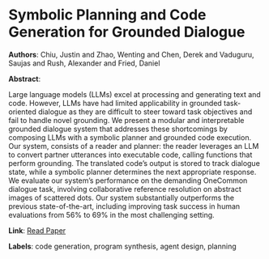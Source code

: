 # Symbolic Planning and Code Generation for Grounded Dialogue

**Authors**: Chiu, Justin and Zhao, Wenting and Chen, Derek and Vaduguru, Saujas and Rush, Alexander and Fried, Daniel

**Abstract**:

Large language models (LLMs) excel at processing and generating text and code. However, LLMs have had limited applicability in grounded task-oriented dialogue as they are difficult to steer toward task objectives and fail to handle novel grounding. We present a modular and interpretable grounded dialogue system that addresses these shortcomings by composing LLMs with a symbolic planner and grounded code execution. Our system, consists of a reader and planner: the reader leverages an LLM to convert partner utterances into executable code, calling functions that perform grounding. The translated code’s output is stored to track dialogue state, while a symbolic planner determines the next appropriate response. We evaluate our system’s performance on the demanding OneCommon dialogue task, involving collaborative reference resolution on abstract images of scattered dots. Our system substantially outperforms the previous state-of-the-art, including improving task success in human evaluations from 56% to 69% in the most challenging setting.

**Link**: [Read Paper](https://doi.org/10.18653/v1/2023.emnlp-main.460)

**Labels**: code generation, program synthesis, agent design, planning

